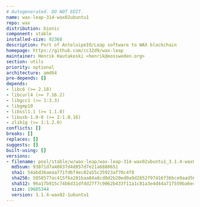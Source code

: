 ```yaml
---
# Autogenerated. DO NOT EDIT.
name: wax-leap-314-wax02ubuntu1
repo: wax
distribution: bionic
component: stable
installed-size: 92368
description: Port of AnteloipeIO/Leap software to WAX blockchain
homepage: https://github.com/cc32d9/wax-leap
maintainer: Henrik Hautakoski <henrik@eossweden.org>
section: utils
priority: optional
architecture: amd64
pre-depends: []
depends:
- libc6 (>= 2.18)
- libcurl4 (>= 7.16.2)
- libgcc1 (>= 1:3.3)
- libgmp10
- libssl1.1 (>= 1.1.0)
- libusb-1.0-0 (>= 2:1.0.16)
- zlib1g (>= 1:1.2.0)
conflicts: []
breaks: []
replaces: []
suggests: []
built-using: []
versions:
- filename: pool/stable/w/wax-leap/wax-leap-314-wax02ubuntu1_3.1.4-wax02-1ubuntu1_amd64.deb
  md5sum: 93871d7a40837d4d857d7e21a6880651
  sha1: 54abd36aeaa771fd6f4ec82a55c35923af70c4f8
  sha256: 5058577ac415f6a201baa84a8cd0d2b20ed0a9d2652f97416f36bce9aad566c5
  sha512: 96a17b915c74b6d31dfdd27f7c9062b433f11a1c81a3e4d44a717559ba6ec11ca7e0b4677f968ad0ba5c3f296373a438085e4a6c05948792ded734a6329c9e07
  size: 19685344
  version: 3.1.4-wax02-1ubuntu1
---
```

